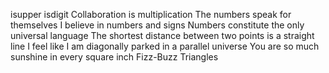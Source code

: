 isupper
isdigit
Collaboration is multiplication
The numbers speak for themselves
I believe in numbers and signs
Numbers constitute the only universal language
The shortest distance between two points is a straight line
I feel like I am diagonally parked in a parallel universe
You are so much sunshine in every square inch
Fizz-Buzz
Triangles
